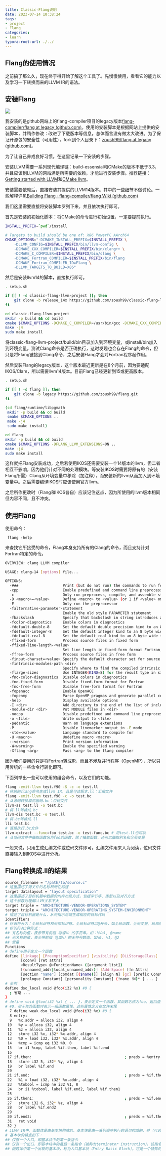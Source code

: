 ```yaml
---
title: Classic-Flang说明
date: 2023-07-14 10:38:24
tags: 
- project
- Flang
categories:
- learn
typora-root-url: ./../
---
```


## Flang的使用情况

<!--more-->

之前搞了那么久，现在终于得开始了解这个工具了。先慢慢使用，看看它的能力以及学习一下转换而来的LLVM IR的语法。



## 安装Flang

![](/paper_source/Classic-Flang说明/安装Flang.jpg)

我安装的是github网站上的flang-compiler项目的legacy版本[flang-compiler/flang at legacy (github.com)](https://github.com/flang-compiler/flang/tree/legacy)。使用的安装脚本是根据网站上提供的安装脚本，并稍作修改：改进了下载版本等信息，总体而言没有做太大改进。为了保证开源包的安全性（可用性），fork到个人目录下：[zoush99/flang at legacy (github.com)](https://github.com/zoush99/flang/tree/legacy)。

为了让自己养成良好习惯，在这里记录一下安装的步骤。

安装LLVM需要一系列现代编译链：build-essensial和CMake的版本不低于3.3，并且应该到LLVM的网站满足所需要的依赖，才能进行安装步骤。推荐链接：[Getting started with LLVM](http://llvm.org/docs/GettingStarted.html#host-c-toolchain-both-compiler-and-standard-library)和[CMake llvm](http://llvm.org/docs/CMake.html)。

安装需要依赖后，直接安装其提供的LLVM14版本。其中的一些细节不做讨论。一些解释详见[Building Flang · flang-compiler/flang Wiki (github.com)](https://github.com/flang-compiler/flang/wiki/Building-Flang)

我们这里需要直接将安装脚本罗列下来，并且依次执行即可。

首先是安装的初始化脚本：将CMake的命令进行初始设置，一定要提前执行。

```sh
INSTALL_PREFIX=`pwd`/install

# Targets to build should be one of: X86 PowerPC AArch64
CMAKE_OPTIONS="-DCMAKE_INSTALL_PREFIX=$INSTALL_PREFIX \
    -DLLVM_CONFIG=$INSTALL_PREFIX/bin/llvm-config \
    -DCMAKE_CXX_COMPILER=$INSTALL_PREFIX/bin/clang++ \
    -DCMAKE_C_COMPILER=$INSTALL_PREFIX/bin/clang \
    -DCMAKE_Fortran_COMPILER=$INSTALL_PREFIX/bin/flang 
    -DCMAKE_Fortran_COMPILER_ID=Flang \
    -DLLVM_TARGETS_TO_BUILD=X86"
```

然后是安装llvm14的脚本，直接执行即可。

```sh
. setup.sh

if [[ ! -d classic-flang-llvm-project ]]; then
    git clone -b release_14x https://github.com/zoush99/classic-flang-llvm-project.git
fi

cd classic-flang-llvm-project
mkdir -p build && cd build
cmake $CMAKE_OPTIONS -DCMAKE_C_COMPILER=/usr/bin/gcc -DCMAKE_CXX_COMPILER=/usr/bin/g++ -DLLVM_ENABLE_CLASSIC_FLANG=ON -DLLVM_ENABLE_PROJECTS="clang;openmp" -DCMAKE_BUILD_TYPE=Release ../llvm
make -j4
sudo make install
```

将classic-flang-llvm-project/build/bin目录加入到环境变量，或install/bin加入到环境变量。测试Clang命令是否正确执行，这时发现也会存在Flang的命令，但只是将Flang链接到Clang命令，之后安装Flang才会对Fortran程序起作用。

然后安装Flang的legacy版本，这个版本最近更新是在8个月前，因为要适配IKOS/Clam，所以需要llvm14版本。目前Flang已经更新到15或更高版本。

````sh
. setup.sh

if [[ ! -d flang ]]; then
    git clone -b legacy https://github.com/zoush99/flang.git
fi

(cd flang/runtime/libpgmath
 mkdir -p build && cd build
 cmake $CMAKE_OPTIONS ..
 make -j4
 sudo make install)

cd flang
mkdir -p build && cd build
cmake $CMAKE_OPTIONS -DFLANG_LLVM_EXTENSIONS=ON ..
make -j4
sudo make install
````

这样就把Flang安装成功，之后若使用IKOS还需要安装一个14版本的llvm，但二者相互不影响，因为他们针对不同的处理模块。等安装IKOS时需要将原有的（安装Flang所需）Clang从环境变量中移除（加注释），而安装新的llvm从而加入到环境变量中。之后需要编译IKOS时应该使用官方llvm。

之后所作更改时（Flang和IKOS各自）应该记住这点，因为所使用的llvm版本相同但内容不同，且不冲突。

## 使用Flang

使用命令：

` flang -help`

来查找它所接受的命令，Flang本身支持所有的Clang的命令，而且支持针对Fortran特定的命令。

```sh
OVERVIEW: clang LLVM compiler

USAGE: clang-14 [options] file...

OPTIONS:
  -###                    Print (but do not run) the commands to run for this compilation
  -cpp                    Enable predefined and command line preprocessor macros
  -c                      Only run preprocess, compile, and assemble steps
  -D <macro>=<value>      Define <macro> to <value> (or 1 if <value> omitted)
  -E                      Only run the preprocessor
  -falternative-parameter-statement
                          Enable the old style PARAMETER statement
  -fbackslash             Specify that backslash in string introduces an escape character
  -fcolor-diagnostics     Enable colors in diagnostics
  -fdefault-double-8      Set the default double precision kind to an 8 byte wide type
  -fdefault-integer-8     Set the default integer kind to an 8 byte wide type
  -fdefault-real-8        Set the default real kind to an 8 byte wide type
  -ffixed-form            Process source files in fixed form
  -ffixed-line-length-<value>
                          Set line length in fixed-form format Fortran, current supporting only 72 and 132 characters
  -ffree-form             Process source files in free form
  -finput-charset=<value> Specify the default character set for source files
  -fintrinsic-modules-path <dir>
                          Specify where to find the compiled intrinsic modules
  -flarge-sizes           Use INTEGER(KIND=8) for the result type in size-related intrinsics
  -fno-color-diagnostics  Disable colors in diagnostics
  -fno-fixed-form         Disable fixed-form format for Fortran
  -fno-free-form          Disable free-form format for Fortran
  -fopenacc               Enable OpenACC
  -fopenmp                Parse OpenMP pragmas and generate parallel code.
  -help                   Display available options
  -I <dir>                Add directory to the end of the list of include search paths
  -module-dir <dir>       Put MODULE files in <dir>
  -nocpp                  Disable predefined and command line preprocessor macros
  -o <file>               Write output to <file>
  -pedantic               Warn on language extensions
  -P                      Disable linemarker output in -E mode
  -std=<value>            Language standard to compile for
  -U <macro>              Undefine macro <macro>
  --version               Print version information
  -W<warning>             Enable the specified warning
  -Xflang <arg>           Pass <arg> to the flang compiler
```

因为我们要用的只是将Fortran转成IR，而且不涉及并行程序（OpenMP），所以只用传统的一些命令行转化即可。

下面列举出一些可以使用的组合命令，以及它们的功能。

```sh
flang -emit-llvm test.f90 -S -c -o test.ll
# 传统的clang命令生成llvm IR，且是可读版本.ll：汇编文件
flang -emit-llvm test.f90 -c -o test.bc
# 从源码转换成机器码.bc：位码文件
llvm-as test.ll -o test.bc
# 将.ll转换成.bc
llvm-dis test.bc -o test.ll
# 将.bc转换成.ll
lli test.bc
# 直接执行.bc文件
llvm-extract --func=foo test.bc -o test-func.bc	# 用test.ll也可以
# 从位码文件中抽取函数名为foo的函数，除了抽取函数，还可以抽取别名和全局变量
```

一般来说，只用生成汇编文件或位码文件即可，汇编文件用来人为阅读，位码文件直接输入到IKOS中进行分析。

## Flang转换成.ll的结果

```sh
source_filename = "/path/to/source.c"
# 这里描述了源文件的名称和所在路径
target datalayout = "layout specification"
# 这里描述了目标机器中数据的内存布局方式，包括字节序、类型以及对齐方式
# 这个参数对理解LLVM关系不大
target triple = "ARCHITECTURE-VENDOR-OPERATIONG_SYSTEM"
target triple = "ARCHITECTURE-VENDOR-OPERATING_SYSTEM-ENVIRONMENT"
# 描述了目标机器是什么，从而指示后端生成相应的目标代码
Identifiers
# 标识符分为：全局标识符和局部标识符。全局标识符以@开头，如全局函数、全局变量。局部标识符以%开头，类似于汇编语言中的寄存器
# 标识符有3种形式：
## 有名称的值，表示带有前缀（@或%）的字符串。如：%Val, @name
## 无名称的值，表示带前缀（@或%）的无符号数值。如%0, %1, @2
## 常量
Functions
# define用于定义一个函数
define [linkage] [PreemptionSpecifier] [visibility] [DLLStorageClass]
       [cconv] [ret attrs]
       <ResultType> @<FunctionName> ([argument list])
       [(unnamed_addr|local_unnamed_addr)] [AddrSpace] [fn Attrs]
       [section "name"] [comdat [($name)]] [align N] [gc] [prefix Constant]
       [prologue Constant] [personality Constant] (!name !N)* { ... }
# 示例
define dso_local void @foo(i32 %x) #0 {
  ; 省略 ...
}
# define void @foo(i32 %x) { ... }，表示定义一个函数。其函数名称为foo，返回值的数据类型为void，参数（用%x表示）的数据类型为 i32（占用4字节的整型）
# #0，用于修饰函数时表示一组函数属性。这些属性定义在文件末尾
  7 define weak dso_local void @foo(i32 %x) #0 {
  8 entry:
  9   %x.addr = alloca i32, align 4
 10   %y = alloca i32, align 4
 11   %z = alloca i32, align 4
 12   store i32 %x, i32* %x.addr, align 4
 13   %0 = load i32, i32* %x.addr, align 4
 14   %cmp = icmp eq i32 %0, 0
 15   br i1 %cmp, label %if.then, label %if.end
 16 
 17 if.then:                                          ; preds = %entry
 18   store i32 5, i32* %y, align 4
 19   br label %if.end
 20 
 21 if.end:                                           ; preds = %if.then, %entry
 22   %1 = load i32, i32* %x.addr, align 4
 23   %tobool = icmp ne i32 %1, 0
 24   br i1 %tobool, label %if.end2, label %if.then1
 25 
 26 if.then1:                                         ; preds = %if.end
 27   store i32 6, i32* %z, align 4
 28   br label %if.end2
 29 
 30 if.end2:                                          ; preds = %if.then1, %if.end
 31   ret void
 32 }
# LLVM IR中，函数体是由基本块构成的。基本块是由一系列顺序执行的语句构成的，并（可选地）以标签作为起始。不同的标签代表不同的基本块
# 基本块的特点如下：
## 仅有一个入口，即基本块中的第一条指令
## 仅有一个出口，即基本块中的最后一条指令（被称为terminator instruction）。该指令要么跳转到其他基本块（不包括入口基本块），要买从函数返回
## 函数体中第一个出现的基本块，称为入口基本块（Entry Basic Block）。它是一个特殊的基本块，在进入函数时立即执行该基本块，并且不允许作为其他基本块的跳转目标（即不允许该基本块有前继结点）
```

